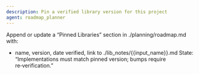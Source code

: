 ```yaml
---
description: Pin a verified library version for this project
agent: roadmap_planner
---
```


Append or update a “Pinned Libraries” section in ./planning/roadmap.md with:

- name, version, date verified, link to ./lib_notes/{{input_name}}.md
  State: “Implementations must match pinned version; bumps require re‑verification.”
